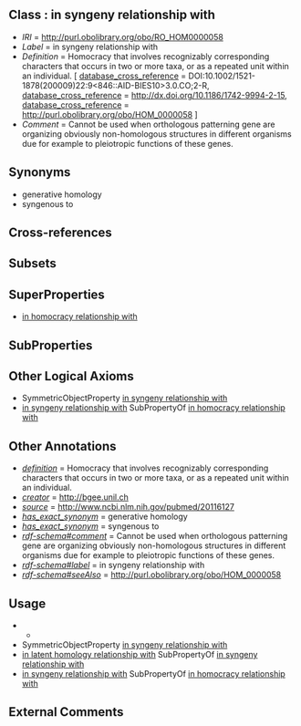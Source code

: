 
## Class : in syngeny relationship with

 * *IRI* = http://purl.obolibrary.org/obo/RO_HOM0000058
 * *Label* = in syngeny relationship with
 * *Definition* = Homocracy that involves recognizably corresponding characters that occurs in two or more taxa, or as a repeated unit within an individual. [ [database_cross_reference](../../ef/oboInOwl#hasDbXref.md) = DOI:10.1002/1521-1878(200009)22:9<846::AID-BIES10>3.0.CO;2-R, [database_cross_reference](../../ef/oboInOwl#hasDbXref.md) = http://dx.doi.org/10.1186/1742-9994-2-15, [database_cross_reference](../../ef/oboInOwl#hasDbXref.md) = http://purl.obolibrary.org/obo/HOM_0000058 ]
 * *Comment* = Cannot be used when orthologous patterning gene are organizing obviously non-homologous structures in different organisms due for example to pleiotropic functions of these genes.

## Synonyms

 * generative homology
 * syngenous to

## Cross-references


## Subsets


## SuperProperties

 * [in homocracy relationship with](../../RO/03/RO_HOM0000003.md)

## SubProperties


## Other Logical Axioms

 * SymmetricObjectProperty [in syngeny relationship with](../../RO/58/RO_HOM0000058.md)
 * [in syngeny relationship with](../../RO/58/RO_HOM0000058.md) SubPropertyOf [in homocracy relationship with](../../RO/03/RO_HOM0000003.md)

## Other Annotations

 * *[definition](../../IAO/15/IAO_0000115.md)* = Homocracy that involves recognizably corresponding characters that occurs in two or more taxa, or as a repeated unit within an individual.
 * *[creator](../../or/creator.md)* = http://bgee.unil.ch
 * *[source](../../ce/source.md)* = http://www.ncbi.nlm.nih.gov/pubmed/20116127
 * *[has_exact_synonym](../../ym/oboInOwl#hasExactSynonym.md)* = generative homology
 * *[has_exact_synonym](../../ym/oboInOwl#hasExactSynonym.md)* = syngenous to
 * *[rdf-schema#comment](../../nt/rdf-schema#comment.md)* = Cannot be used when orthologous patterning gene are organizing obviously non-homologous structures in different organisms due for example to pleiotropic functions of these genes.
 * *[rdf-schema#label](../../el/rdf-schema#label.md)* = in syngeny relationship with
 * *[rdf-schema#seeAlso](../../so/rdf-schema#seeAlso.md)* = http://purl.obolibrary.org/obo/HOM_0000058

## Usage

 * -
 * SymmetricObjectProperty [in syngeny relationship with](../../RO/58/RO_HOM0000058.md)
 * [in latent homology relationship with](../../RO/57/RO_HOM0000057.md) SubPropertyOf [in syngeny relationship with](../../RO/58/RO_HOM0000058.md)
 * [in syngeny relationship with](../../RO/58/RO_HOM0000058.md) SubPropertyOf [in homocracy relationship with](../../RO/03/RO_HOM0000003.md)

## External Comments

